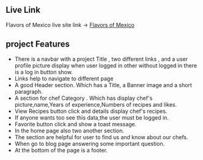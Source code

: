 ## Live Link
Flavors of Mexico live site link -> [Flavors of Mexico](https://mexican-chef-recipe-hunter.web.app/)

##  project Features

- There is a navbar with a project Title , two different links , and a user profile picture display when user logged in other without logged in there is a log in button show.
- Links help to navigate to different page
- A good Header section. Which has a Title, a Banner image and a short paragraph.
- A section for chef Category . Which has display chef's picture,name,Years of experience,Numbers of recipes and likes.
- View Recipes button click and details display chef's recipes.
- If anyone wants too see this data,the user must be logged in.
- Favorite button click and show a toast message.
- In the home page also two another section.
- The section are helpful for user to find us and know about our chefs. 
- When go to blog page answering some important question.
- At the bottom of the page is a footer.